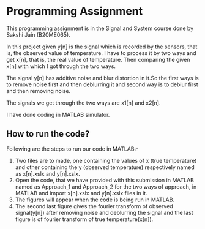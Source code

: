 
# Programming Assignment

This programming assignment is in the Signal and System course done by Sakshi Jain (B20ME065).

In this project given y[n] is the signal which is recorded by the sensors, that is, the observed value of temperature.
I have to process it by two ways and get x[n], that is, the real value of temperature.
Then comparing the given x[n] with which I got through the two ways.

The signal y[n] has additive noise and blur distortion in it.So the first ways is to remove noise first and then deblurring it and second way is to deblur first and then removing noise.

The signals we get through the two ways are x1[n] and x2[n].

I have done coding in MATLAB simulator.




## How to run the code?

Following are the steps to run our code in MATLAB:-
1. Two files are to made, one containing the values of x (true temperature) and other containing the y (observed temperature) respectively named as x[n].xslx and y[n].xslx.
2. Open the code, that we have provided with this submission in MATLAB named as Approach_1 and Approach_2 for the two ways of approach, in MATLAB and import x[n].xslx and y[n].xslx files in it.
3. The figures will appear when the code is being run in MATLAB.
4. The second last figure gives the fourier transform of observed signal(y[n]) after removing noise and deblurring the signal and the last figure is of fourier transform of true temperature(x[n]).

  
